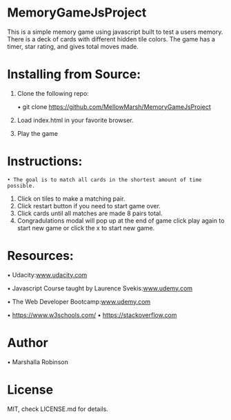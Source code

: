 # MemoryGameJsProject

  This is a simple memory game using javascript built to test a users memory. There is a deck of cards with different           hidden tile colors. The game has a timer, star rating, and gives total moves made.

# Installing from Source:

  1. Clone the following repo:

     • git clone https://github.com/MellowMarsh/MemoryGameJsProject
   
  2. Load index.html in your favorite browser.
  3. Play the game

# Instructions:

    • The goal is to match all cards in the shortest amount of time possible.
  1. Click on tiles to make a matching pair.
  2. Click restart button if you need to start game over.
  3. Click cards until all matches are made 8 pairs total.
  4. Congradulations modal will pop up at the end of game click play again to start new game or click the x to start new game.
  
  
# Resources:
  • Udacity:www.udacity.com 
  
  • Javascript Course taught by Laurence Svekis:www.udemy.com
  
  • The Web Developer Bootcamp:www.udemy.com
  
  • https://www.w3schools.com/
  • https://stackoverflow.com
  
  # Author
  
  • Marshalla Robinson
  
  # License
  
  MIT, check LICENSE.md for details.
  
 
